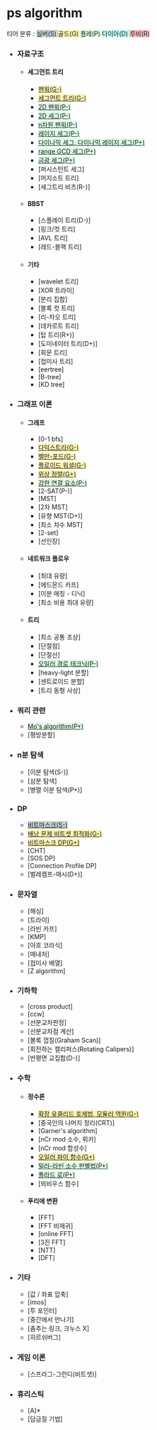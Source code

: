 <style>
  .silver { background-color:#C5D5D5 }
  .gold { background-color:#FFF5B1 }
  .platinum { background-color:#DCFFE4 }
  .diamond { background-color:#C0FFFF }
  .ruby { background-color:#FFC0C0 }
</style>

# ps algorithm
티어 분류 :
<span class="silver">실버(S)<span>
<span class="gold">골드(G)<span>
<span class="platinum">플레(P)<span>
<span class="diamond">다이아(D)<span>
<span class="ruby">루비(R)<span>

* ### 자료구조
  * #### 세그먼트 트리
    * <span class="gold">[펜윅(G-)](/자료구조/세그먼트%20트리/FenwickTree.md)</span>
    * <span class="gold">[세그먼트 트리(G-)](/자료구조/세그먼트%20트리/SegmentTree.md)</span>
    * <span class="platinum">[2D 펜윅(P-)](/자료구조/세그먼트%20트리/FenwickTree2D.md)</span>
    * <span class="platinum">[2D 세그(P-)](/자료구조/세그먼트%20트리/SegmentTree2D.md)</span>
    * <span class="platinum">[n차원 펜윅(P-)](/자료구조/세그먼트%20트리/Multi%20Dimensional%20FenwickTree.md)</span>
    * <span class="platinum">[레이지 세그(P-)](/자료구조/세그먼트%20트리/SegmentTree(Lazy%20Propagation).md)</span>
    * <span class="platinum">[다이나믹 세그, 다이나믹 레이지 세그(P+)](/자료구조/세그먼트%20트리/Dynamic%20SegmentTree.md)</span>
    * <span class="platinum">[range GCD 세그(P+)](/자료구조/세그먼트%20트리/GCD%20SegmentTree.md)</span>
    * <span class="platinum">[금광 세그(P+)](/자료구조/세그먼트%20트리/Gold%20Mine%20SegmentTree.md)</span>
    * <span class="">[퍼시스턴트 세그]</span>
    * <span class="">[머지소트 트리]</span>
    * <span class="">[세그트리 비츠(R-)]</span>
  * #### BBST
    * <span class="">[스플레이 트리(D-)]</span>
    * <span class="">[링크/컷 트리]</span>
    * <span class="">[AVL 트리]</span>
    * <span class="">[레드-블랙 트리]</span>
  * #### 기타
    * <span class="">[wavelet 트리]</span>
    * <span class="">[XOR 트라이]</span>
    * <span class="">[분리 집합]</span>
    * <span class="">[블록 컷 트리]</span>
    * <span class="">[리-차오 트리]</span>
    * <span class="">[데카르트 트리]</span>
    * <span class="">[탑 트리(R+)]</span>
    * <span class="">[도미네이터 트리(D+)]</span>
    * <span class="">[회문 트리]</span>
    * <span class="">[접미사 트리]</span>
    * <span class="">[eertree]</span>
    * <span class="">[B-tree]</span>
    * <span class="">[KD tree]</span>
* ### 그래프 이론
  * #### 그래프
    * <span class="">[0-1 bfs]</span>
    * <span class="gold">[다익스트라(G-)](/그래프%20이론/그래프/Dijkstra.md)</span>
    * <span class="gold">[벨만-포드(G-)](/그래프%20이론/그래프/Bellman-Ford.md)</span>
    * <span class="gold">[플로이드 워셜(G-)](/그래프%20이론/그래프/Floyd-Warshall.md)</span>
    * <span class="gold">[위상 정렬(G+)](/그래프%20이론/그래프/Topological%20Sort.md)</span>
    * <span class="platinum">[강한 연결 요소(P-)](/그래프%20이론/그래프/Strongly%20Connected%20Component.md)</span>
    * <span class="">[2-SAT(P-)]</span>
    * <span class="">[MST]</span>
    * <span class="">[2차 MST]</span>
    * <span class="">[유향 MST(D+)]</span>
    * <span class="">[최소 차수 MST]</span>
    * <span class="">[2-set]</span>
    * <span class="">[선인장]</span>
  * #### 네트워크 플로우
    * <span class="">[최대 유량]</span>
    * <span class="">[에드몬드 카프]</span>
    * <span class="">[이분 매칭 - 디닉]</span>
    * <span class="">[최소 비용 최대 유량]</span>
  * #### 트리
    * <span class="">[최소 공통 조상]</span>
    * <span class="">[단절점]</span>
    * <span class="">[단절선]</span>
    * <span class="platinum">[오일러 경로 테크닉(P-)](/그래프%20이론/트리/Euler%20Tour%20Technique.md)</span>
    * <span class="">[heavy-light 분할]</span>
    * <span class="">[센트로이드 분할]</span>
    * <span class="">[트리 동형 사상]</span>
* ### 쿼리 관련
  * <span class="platinum">[Mo's algorithm(P+)](/쿼리%20관련/Mo's%20Algorithm.md)</span>
  * <span class="">[평방분할]</span>
* ### n분 탐색
  * <span class="">[이분 탐색(S-)]</span>
  * <span class="">[삼분 탐색]</span>
  * <span class="">[병렬 이분 탐색(P+)]</span>
* ### DP
  * <span class="silver">[비트마스크(S-)](/DP/Bitmask.md)</span>
  * <span class="gold">[배낭 문제 비트셋 최적화(G-)](/DP/Bitset%20Knapsack.md)</span>
  * <span class="gold">[비트마스크 DP(G+)](/DP/Bitmask%20DP.md)</span>
  * <span class="">[CHT]</span>
  * <span class="">[SOS DP]</span>
  * <span class="">[Connection Profile DP]</span>
  * <span class="">[벌레캠프-매시(D+)]</span>
* ### 문자열
  * <span class="">[해싱]</span>
  * <span class="">[트라이]</span>
  * <span class="">[라빈 카프]</span>
  * <span class="">[KMP]</span>
  * <span class="">[아호 코라식]</span>
  * <span class="">[매내처]</span>
  * <span class="">[접미사 배열]</span>
  * <span class="">[Z algorithm]</span>
* ### 기하학
  * <span class="">[cross product]</span>
  * <span class="">[ccw]</span>
  * <span class="">[선분교차판정]</span>
  * <span class="">[선분교차점 계산]</span>
  * <span class="">[볼록 껍질(Graham Scan)]</span>
  * <span class="">[회전하는 캘리퍼스(Rotating Calipers)]</span>
  * <span class="">[반평면 교집합(D-)]</span>
* ### 수학
  * #### 정수론
    * <span class="gold">[확장 유클리드 호제법, 모듈러 역원(G-)](/수학/정수론/ExtendedGCD,%20Modular%20Inverse.md)</span>
    * <span class="">[중국인의 나머지 정리(CRT)]</span>
    * <span class="">[Garner's algorithm]</span>
    * <span class="">[nCr mod 소수, 뤼카]</span>
    * <span class="">[nCr mod 합성수]</span>
    * <span class="gold">[오일러 파이 함수(G+)](/수학/정수론/Euler's%20Totient%20Function.md)</span>
    * <span class="platinum">[밀러-라빈 소수 판별법(P+)](/수학/정수론/MillerRabin.md)</span>
    * <span class="platinum">[폴라드 로(P+)](/수학/정수론/PollardRho.md)</span>
    * <span class="">[뫼비우스 함수]</span>
  * #### 푸리에 변환
    * <span class="">[FFT]</span>
    * <span class="">[FFT 비재귀]</span>
    * <span class="">[online FFT]</span>
    * <span class="">[3진 FFT]</span>
    * <span class="">[NTT]</span>
    * <span class="">[DFT]</span>
* ### 기타
  * <span class="">[값 / 좌표 압축]</span>
  * <span class="">[imos]</span>
  * <span class="">[투 포인터]</span>
  * <span class="">[중간에서 만나기]</span>
  * <span class="">[춤추는 링크, 크누스 X]</span>
  * <span class="">[히르쉬버그]</span>
* ### 게임 이론
  * <span class="">[스프라그-그런디(비트셋)]</span>
* ### 휴리스틱
  * <span class="">[A]*</span>
  * <span class="">[담금질 기법]</span>
